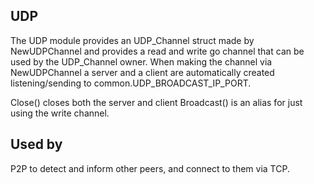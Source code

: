 UDP
---

The UDP module provides an UDP_Channel struct made by NewUDPChannel and provides a read and write go channel that can be used by the UDP_Channel owner.
When making the channel via NewUDPChannel a server and a client are automatically created listening/sending to common.UDP_BROADCAST_IP_PORT.

Close() closes both the server and client
Broadcast() is an alias for just using the write channel.

Used by
---
P2P to detect and inform other peers, and connect to them via TCP.
